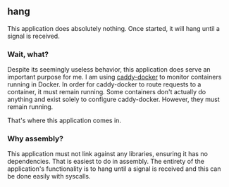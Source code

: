 ## hang

This application does absolutely nothing. Once started, it will hang until a signal is received.

### Wait, what?

Despite its seemingly useless behavior, this application does serve an important purpose for me. I am using [caddy-docker](https://github.com/nathan-osman/caddy-docker) to monitor containers running in Docker. In order for caddy-docker to route requests to a container, it must remain running. Some containers don't actually do anything and exist solely to configure caddy-docker. However, they must remain running.

That's where this application comes in.

### Why assembly?

This application must not link against any libraries, ensuring it has no dependencies. That is easiest to do in assembly. The entirety of the application's functionality is to hang until a signal is received and this can be done easily with syscalls.
